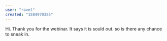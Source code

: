 ```yaml
---
user: "ravel"
created: "1584970385"
---
```


Hi. Thank you for the webinar. It says it is sould out. so is there any chance to sneak in. 
